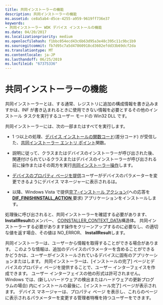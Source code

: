 ```yaml
---
title: 共同インストーラーの機能
description: 共同インストーラーの機能
ms.assetid: ce8a5ab4-d5ce-4255-a959-9619ff736e37
keywords:
- 共同インストーラー WDK デバイス インストールの機能
ms.date: 04/20/2017
ms.localizationpriority: medium
ms.openlocfilehash: f1bbc054ecd43c6b63d95a3e48c395c11c9bc1b9
ms.sourcegitcommit: fb7d95c7a5d47860918cd3602efdd33b69dcf2da
ms.translationtype: MT
ms.contentlocale: ja-JP
ms.lasthandoff: 06/25/2019
ms.locfileid: "67375336"
---
```

# <a name="co-installer-functionality"></a>共同インストーラーの機能





共同インストーラーとは、する通常、レジストリに追加の構成情報を書き込みますかは、INF が書き込まれるときに使用できない情報を必要とするその他のインストール タスクを実行するユーザー モードの Win32 DLL です。

共同インストーラーには、次の一部またはすべてを実行します。

-   1 つ以上の処理、[デバイス インストールの関数コード](https://docs.microsoft.com/previous-versions/ff541307(v=vs.85))(差分コード) が受信した、[共同インストーラー エントリ ポイント](co-installer-interface.md#co-installer-entry-point)関数。

-   説明に従って、クラスまたはデバイスのインストーラーが呼び出された後、関連付けられているクラスまたはデバイスのインストーラーが呼び出される前に操作またはその両方を実行[共同インストーラー操作](co-installer-operation.md)します。

-   [デバイスのプロパティ ページを提供](providing-device-property-pages.md)ユーザーがデバイスのパラメーターを変更できるようにデバイス マネージャーに表示されるは。

-   以降、Windows Vista で提供[完了-インストール アクション](finish-install-actions--windows-vista-and-later-.md)(への応答を[ **DIF_FINISHINSTALL_ACTION** ](https://docs.microsoft.com/windows-hardware/drivers/install/dif-finishinstall-action)要求) アプリケーションをインストールします。

処理後に呼び出されると、共同インストーラーを確認する必要があります、 **InstallResult**のメンバー、 [COINSTALLER_CONTEXT_DATA](co-installer-interface.md#coinstaller-context-data)構造体。 共同インストーラーする必要があります操作をクリーンアップするのに必要なし、の適切な値を返す場合、その値は NO_ERROR、 **InstallResult**します。

共同インストーラーは、ユーザーから情報を取得することができる場合があります。 このような情報は、追加のデバイスのパラメーターを含めることができるかどうかは、ユーザーがインストールされているデバイスに固有のアプリケーションまたはします。 共同インストーラーは、[インストールの完了] ページとデバイスのプロパティ ページを提供することで、ユーザー インターフェイスを作成できます。 ユーザー インターフェイスの他の形式は許可されません。 Windows では、(新しいハードウェアの検出またはハードウェアの更新プログラムの場合) 内にインストールの最後に、[インストール完了] ページが表示されます。 デバイス マネージャーは、プロパティ ページ を表示し、これらのページに表示されるパラメーターを変更する管理者特権を持つユーザーをできます。

 

 






